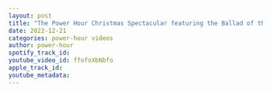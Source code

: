 ```yaml
---
layout: post
title: "The Power Hour Christmas Spectacular featuring the Ballad of the Prosthetic Ear"
date: 2022-12-21
categories: power-hour videos
author: power-hour
spotify_track_id: 
youtube_video_id: ffofoXbNbfo
apple_track_id: 
youtube_metadata: 
---
```

